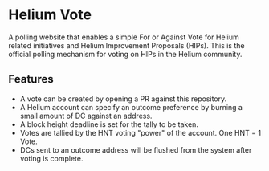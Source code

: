 # Helium Vote

A polling website that enables a simple For or Against Vote for Helium related initiatives and Helium Improvement Proposals (HIPs). This is the official polling mechanism for voting on HIPs in the Helium community.

## Features

* A vote can be created by opening a PR against this repository.
* A Helium account can specify an outcome preference by burning a small amount of DC against an address.
* A block height deadline is set for the tally to be taken.
* Votes are tallied by the HNT voting "power" of the account. One HNT = 1 Vote.
* DCs sent to an outcome address will be flushed from the system after voting is complete.
